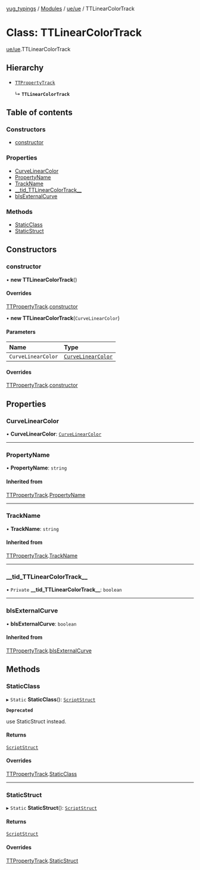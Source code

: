 [yug_typings](../README.md) / [Modules](../modules.md) / [ue/ue](../modules/ue_ue.md) / TTLinearColorTrack

# Class: TTLinearColorTrack

[ue/ue](../modules/ue_ue.md).TTLinearColorTrack

## Hierarchy

- [`TTPropertyTrack`](ue_ue.TTPropertyTrack.md)

  ↳ **`TTLinearColorTrack`**

## Table of contents

### Constructors

- [constructor](ue_ue.TTLinearColorTrack.md#constructor)

### Properties

- [CurveLinearColor](ue_ue.TTLinearColorTrack.md#curvelinearcolor)
- [PropertyName](ue_ue.TTLinearColorTrack.md#propertyname)
- [TrackName](ue_ue.TTLinearColorTrack.md#trackname)
- [\_\_tid\_TTLinearColorTrack\_\_](ue_ue.TTLinearColorTrack.md#__tid_ttlinearcolortrack__)
- [bIsExternalCurve](ue_ue.TTLinearColorTrack.md#bisexternalcurve)

### Methods

- [StaticClass](ue_ue.TTLinearColorTrack.md#staticclass)
- [StaticStruct](ue_ue.TTLinearColorTrack.md#staticstruct)

## Constructors

### constructor

• **new TTLinearColorTrack**()

#### Overrides

[TTPropertyTrack](ue_ue.TTPropertyTrack.md).[constructor](ue_ue.TTPropertyTrack.md#constructor)

• **new TTLinearColorTrack**(`CurveLinearColor`)

#### Parameters

| Name | Type |
| :------ | :------ |
| `CurveLinearColor` | [`CurveLinearColor`](ue_ue.CurveLinearColor.md) |

#### Overrides

[TTPropertyTrack](ue_ue.TTPropertyTrack.md).[constructor](ue_ue.TTPropertyTrack.md#constructor)

## Properties

### CurveLinearColor

• **CurveLinearColor**: [`CurveLinearColor`](ue_ue.CurveLinearColor.md)

___

### PropertyName

• **PropertyName**: `string`

#### Inherited from

[TTPropertyTrack](ue_ue.TTPropertyTrack.md).[PropertyName](ue_ue.TTPropertyTrack.md#propertyname)

___

### TrackName

• **TrackName**: `string`

#### Inherited from

[TTPropertyTrack](ue_ue.TTPropertyTrack.md).[TrackName](ue_ue.TTPropertyTrack.md#trackname)

___

### \_\_tid\_TTLinearColorTrack\_\_

• `Private` **\_\_tid\_TTLinearColorTrack\_\_**: `boolean`

___

### bIsExternalCurve

• **bIsExternalCurve**: `boolean`

#### Inherited from

[TTPropertyTrack](ue_ue.TTPropertyTrack.md).[bIsExternalCurve](ue_ue.TTPropertyTrack.md#bisexternalcurve)

## Methods

### StaticClass

▸ `Static` **StaticClass**(): [`ScriptStruct`](ue_ue.ScriptStruct.md)

**`Deprecated`**

use StaticStruct instead.

#### Returns

[`ScriptStruct`](ue_ue.ScriptStruct.md)

#### Overrides

[TTPropertyTrack](ue_ue.TTPropertyTrack.md).[StaticClass](ue_ue.TTPropertyTrack.md#staticclass)

___

### StaticStruct

▸ `Static` **StaticStruct**(): [`ScriptStruct`](ue_ue.ScriptStruct.md)

#### Returns

[`ScriptStruct`](ue_ue.ScriptStruct.md)

#### Overrides

[TTPropertyTrack](ue_ue.TTPropertyTrack.md).[StaticStruct](ue_ue.TTPropertyTrack.md#staticstruct)
